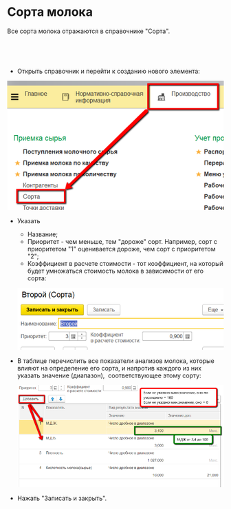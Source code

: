 **Сорта молока**
================

Все сорта молока отражаются в справочнике "Сорта".

 

 

-   Открыть справочник и перейти к созданию нового элемента:

![](sorta_moloka.assets/drex_sorta_moloka_custom.png)

-   Указать
    -   Название;
    -   Приоритет - чем меньше, тем "дороже" сорт. Например, сорт с
    приоритетом "1" оценивается дороже, чем сорт с приоритетом "2";
    -   Коэффициент в расчете стоимости - тот коэффициент, на который будет
    умножаться стоимость молока в зависимости от его сорта:

    ![](sorta_moloka.assets/drex_sorta_moloka_custom_2.png)

-   В таблице перечислить все показатели анализов молока, которые влияют
    на определение его сорта, и напротив каждого из них указать значение
    (диапазон),  соответствующее этому сорту:

    ![](sorta_moloka.assets/drex_sorta_moloka_custom_3.png)

-   Нажать "Записать и закрыть".

